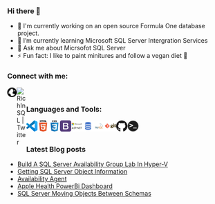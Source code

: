 ### Hi there 👋


- 🔭 I'm currently working on an open source Formula One database project.
- 🌱 I’m currently learning Microsoft SQL Server Intergration Services
- 💬 Ask me about Micrsofot SQL Server
- ⚡ Fun fact: I like to paint minitures and follow a vegan diet 🥦

### Connect with me:

[<img align="left" alt="richinsql.com" width="22px" src="https://raw.githubusercontent.com/iconic/open-iconic/master/svg/globe.svg" />][website]
[<img align="left" alt="RichInSQL | Twitter" width="22px" src="https://cdn.jsdelivr.net/npm/simple-icons@v3/icons/twitter.svg" />][twitter]

<br />

### Languages and Tools:

<img align="left" alt="Visual Studio Code" width="26px" src="https://raw.githubusercontent.com/github/explore/80688e429a7d4ef2fca1e82350fe8e3517d3494d/topics/visual-studio-code/visual-studio-code.png" />
<img align="left" alt="HTML5" width="26px" src="https://raw.githubusercontent.com/github/explore/80688e429a7d4ef2fca1e82350fe8e3517d3494d/topics/html/html.png" />
<img align="left" alt="CSS3" width="26px" src="https://raw.githubusercontent.com/github/explore/80688e429a7d4ef2fca1e82350fe8e3517d3494d/topics/css/css.png" />
<img align="left" alt="SQL" width="26px" src="https://raw.githubusercontent.com/github/explore/80688e429a7d4ef2fca1e82350fe8e3517d3494d/topics/bootstrap/bootstrap.png" />
<img align="left" alt="SQL" width="26px" src="https://raw.githubusercontent.com/github/explore/80688e429a7d4ef2fca1e82350fe8e3517d3494d/topics/aspnet/aspnet.png" />
<img align="left" alt="SQL" width="26px" src="https://raw.githubusercontent.com/github/explore/80688e429a7d4ef2fca1e82350fe8e3517d3494d/topics/sql/sql.png" />
<img align="left" alt="MySQL" width="26px" src="https://raw.githubusercontent.com/github/explore/80688e429a7d4ef2fca1e82350fe8e3517d3494d/topics/mysql/mysql.png" />
<img align="left" alt="Git" width="26px" src="https://raw.githubusercontent.com/github/explore/80688e429a7d4ef2fca1e82350fe8e3517d3494d/topics/git/git.png" />
<img align="left" alt="GitHub" width="26px" src="https://raw.githubusercontent.com/github/explore/78df643247d429f6cc873026c0622819ad797942/topics/github/github.png" />
<img align="left" alt="Terminal" width="26px" src="https://raw.githubusercontent.com/github/explore/80688e429a7d4ef2fca1e82350fe8e3517d3494d/topics/terminal/terminal.png" />

<br />
<br />

### Latest Blog posts
<!-- BLOG-POST-LIST:START -->
- [Build A SQL Server Availability Group Lab In Hyper-V](https://richinsql.com/posts/2022-02-14-local-sql-server-test-lab/)
- [Getting SQL Server Object Information](https://richinsql.com/posts/2022-02-14-getting-object-information/)
- [Availability Agent](https://richinsql.com/scripts/availability-agent/)
- [Apple Health PowerBi Dashboard](https://richinsql.com/posts/2022-01-31-apple-health-powerbi-dashboard/)
- [SQL Server Moving Objects Between Schemas](https://richinsql.com/posts/2022-01-24-sql-server-moving-objects-between-schemas/)
<!-- BLOG-POST-LIST:END -->

[website]: https://richinsql.com
[twitter]: https://twitter.com/RichInSql
